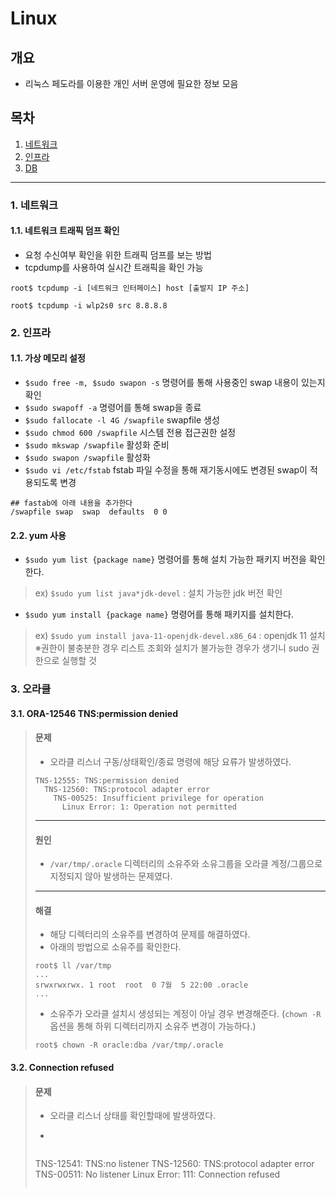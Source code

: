 # Linux

## 개요
- 리눅스 페도라를 이용한 개인 서버 운영에 필요한 정보 모음

## 목차

1. [네트워크](1-네트워크)
2. [인프라](2-인프라)
3. [DB](2-오라클)

---

### 1. 네트워크
#### 1.1. 네트워크 트래픽 덤프 확인
- 요청 수신여부 확인을 위한 트래픽 덤프를 보는 방법
- tcpdump를 사용하여 실시간 트래픽을 확인 가능
```shell
root$ tcpdump -i [네트워크 인터페이스] host [출발지 IP 주소]
```
```shell
root$ tcpdump -i wlp2s0 src 8.8.8.8
```
### 2. 인프라
#### 1.1. 가상 메모리 설정
- ```$sudo free -m, $sudo swapon -s``` 명령어를 통해 사용중인 swap 내용이 있는지 확인
- ```$sudo swapoff -a``` 명령어를 통해 swap을 종료
- ```$sudo fallocate -l 4G /swapfile``` swapfile 생성
- ```$sudo chmod 600 /swapfile``` 시스템 전용 접근권한 설정
- ```$sudo mkswap /swapfile``` 활성화 준비
- ```$sudo swapon /swapfile``` 활성화
- ```$sudo vi /etc/fstab``` fstab 파일 수정을 통해 재기동시에도 변경된 swap이 적용되도록 변경
```shell
## fastab에 아래 내용을 추가한다
/swapfile swap  swap  defaults  0 0
```
#### 2.2. yum 사용
- ```$sudo yum list {package name}``` 명령어를 통해 설치 가능한 패키지 버전을 확인한다.
> ex) ```$sudo yum list java*jdk-devel``` : 설치 가능한 jdk 버전 확인
- ```$sudo yum install {package name}``` 명령어를 통해 패키지를 설치한다.
> ex) ```$sudo yum install java-11-openjdk-devel.x86_64``` : openjdk 11 설치 <br>
> ※권한이 불충분한 경우 리스트 조회와 설치가 불가능한 경우가 생기니 sudo 권한으로 실행할 것

### 3. 오라클
#### 3.1. ORA-12546 TNS:permission denied
> #### 문제
> - 오라클 리스너 구동/상태확인/종료 명령에 해당 요류가 발생하였다.
> ```
> TNS-12555: TNS:permission denied
>   TNS-12560: TNS:protocol adapter error
>     TNS-00525: Insufficient privilege for operation
>       Linux Error: 1: Operation not permitted
> ```
> ---
> #### 원인
> - ```/var/tmp/.oracle``` 디렉터리의 소유주와 소유그룹을 오라클 계정/그룹으로 지정되지 않아 발생하는 문제였다.
> ---
> #### 해결
> - 해당 디렉터리의 소유주를 변경하여 문제를 해결하였다.
> - 아래의 방법으로 소유주를 확인한다.
> ```shell
> root$ ll /var/tmp
> ...
> srwxrwxrwx. 1 root  root  0 7월  5 22:00 .oracle
> ... 
> ```
> - 소유주가 오라클 설치시 생성되는 계정이 아닐 경우 변경해준다. (```chown -R``` 옵션을 통해 하위 디렉터리까지 소유주 변경이 가능하다.)
> ```shell
> root$ chown -R oracle:dba /var/tmp/.oracle 
> ```
#### 3.2. Connection refused
> #### 문제
> - 오라클 리스너 상태를 확인할때에 발생하였다.
> - ```shell
>
> ```
> ```
> TNS-12541: TNS:no listener
>   TNS-12560: TNS:protocol adapter error
>     TNS-00511: No listener
>       Linux Error: 111: Connection refused
> ```
